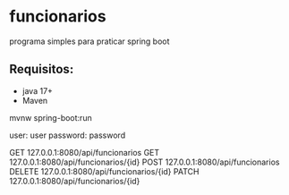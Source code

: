 # funcionarios

programa simples para praticar spring boot

## Requisitos:
- java 17+
- Maven

mvnw spring-boot:run

user: user
password: password

GET 127.0.0.1:8080/api/funcionarios
GET 127.0.0.1:8080/api/funcionarios/{id}
POST 127.0.0.1:8080/api/funcionarios
DELETE 127.0.0.1:8080/api/funcionarios/{id}
PATCH 127.0.0.1:8080/api/funcionarios/{id}

